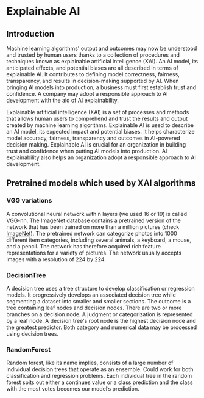 # Explainable AI

## Introduction
Machine learning algorithms' output and outcomes may now be understood and trusted by human users thanks to a collection of procedures and techniques known as explainable artificial intelligence (XAI). An AI model, its anticipated effects, and potential biases are all described in terms of explainable AI. It contributes to defining model correctness, fairness, transparency, and results in decision-making supported by AI. When bringing AI models into production, a business must first establish trust and confidence. A company may adopt a responsible approach to AI development with the aid of AI explainability.

Explainable artificial intelligence (XAI) is a set of processes and methods that allows human users to comprehend and trust the results and output created by machine learning algorithms. Explainable AI is used to describe an AI model, its expected impact and potential biases. It helps characterize model accuracy, fairness, transparency and outcomes in AI-powered decision making. Explainable AI is crucial for an organization in building trust and confidence when putting AI models into production. AI explainability also helps an organization adopt a responsible approach to AI development.

## Pretrained models which used by XAI algorithms

### VGG variations

A convolutional neural network with n layers (we used 16 or 19) is called VGG-nn. The ImageNet database contains a pretrained version of the network that has been trained on more than a million pictures (check [ImageNet]("https://image-net.org/")). The pretrained network can categorize photos into 1000 different item categories, including several animals, a keyboard, a mouse, and a pencil. The network has therefore acquired rich feature representations for a variety of pictures. The network usually accepts images with a resolution of 224 by 224.
### DecisionTree
A decision tree uses a tree structure to develop classification or regression models. It progressively develops an associated decision tree while segmenting a dataset into smaller and smaller sections. The outcome is a tree containing leaf nodes and decision nodes. There are two or more branches on a decision node. A judgment or categorization is represented by a leaf node. A decision tree's root node is the highest decision node and the greatest predictor. Both category and numerical data may be processed using decision trees.
### RandomForest
Random forest, like its name implies, consists of a large number of individual decision trees that operate as an ensemble. Could work for both classification and regression problems. Each individual tree in the random forest spits out either a continues value or a class prediction and the class with the most votes becomes our model’s prediction.
















